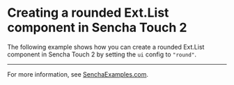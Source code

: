 # Creating a rounded Ext.List component in Sencha Touch 2 #

The following example shows how you can create a rounded Ext.List component in Sencha Touch 2 by setting the `ui` config to `"round"`.

---

For more information, see [SenchaExamples.com]().